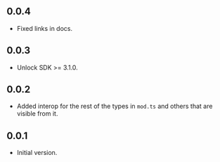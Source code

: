## 0.0.4
- Fixed links in docs.

## 0.0.3
- Unlock SDK >= 3.1.0.

## 0.0.2
- Added interop for the rest of the types in `mod.ts` and others that are visible from it.

## 0.0.1

- Initial version.
